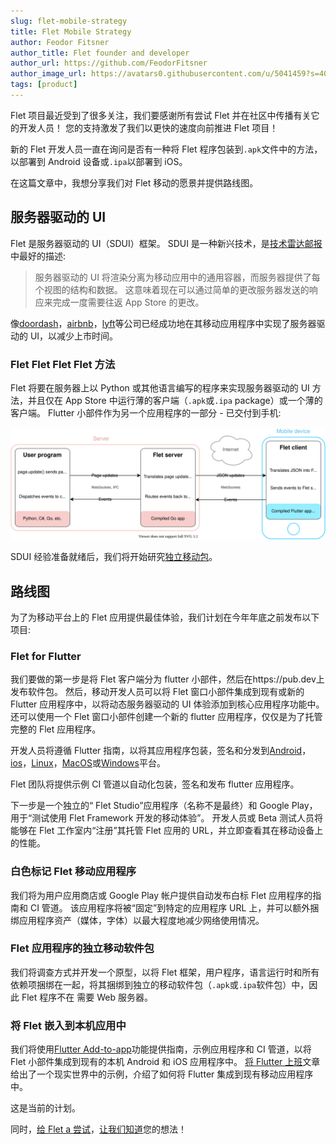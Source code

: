 ```yaml
---
slug: flet-mobile-strategy
title: Flet Mobile Strategy
author: Feodor Fitsner
author_title: Flet founder and developer
author_url: https://github.com/FeodorFitsner
author_image_url: https://avatars0.githubusercontent.com/u/5041459?s=400&v=4
tags: [product]
---
```


Flet 项目最近受到了很多关注，我们要感谢所有尝试 Flet 并在社区中传播有关它的开发人员！ 您的支持激发了我们以更快的速度向前推进 Flet 项目！

新的 Flet 开发人员一直在询问是否有一种将 Flet 程序包装到`.apk`文件中的方法，以部署到 Android 设备或`.ipa`以部署到 iOS。

在这篇文章中，我想分享我们对 Flet 移动的愿景并提供路线图。

## 服务器驱动的 UI

Flet 是服务器驱动的 UI（SDUI）框架。 SDUI 是一种新兴技术，是[技术雷达邮报](https://www.thoughtworks.com/en-ca/radar/techniques/server-driven-ui)中最好的描述:

> 服务器驱动的 UI 将渲染分离为移动应用中的通用容器，而服务器提供了每个视图的结构和数据。 这意味着现在可以通过简单的更改服务器发送的响应来完成一度需要往返 App Store 的更改。

像[doordash](https://doordash.engineering/2021/08/24/improving-development-velocity-with-generic-server-driven-ui-components/)，[airbnb](https://medium.com/airbnb-engineering/a-deep-dive-into-airbnbs-server-driven-ui-system-842244c5f5)，[lyft](https://podcasts.apple.com/us/podcast/server-driven-ui-with-kevin-fang-jeff-hurray/id1453587931?i=1000509742062)等公司已经成功地在其移动应用程序中实现了服务器驱动的 UI，以减少上市时间。

### Flet Flet Flet Flet 方法

Flet 将要在服务器上以 Python 或其他语言编写的程序来实现服务器驱动的 UI 方法，并且仅在 App Store 中运行薄的客户端（`.apk`或`.ipa` package）或一个薄的客户端。 Flutter 小部件作为另一个应用程序的一部分 - 已交付到手机:

<img src="/img/docs/getting-started/flet-highlevel-diagram.svg" className="screenshot-100" />

SDUI 经验准备就绪后，我们将开始研究[独立移动包](#standalone-mobile-package-for-flet-app)。

## 路线图

为了为移动平台上的 Flet 应用提供最佳体验，我们计划在今年年底之前发布以下项目:

### Flet for Flutter

我们要做的第一步是将 Flet 客户端分为 flutter 小部件，然后在https://pub.dev上发布软件包。
然后，移动开发人员可以将 Flet 窗口小部件集成到现有或新的 Flutter 应用程序中，以将动态服务器驱动的 UI 体验添加到核心应用程序功能中。 还可以使用一个 Flet 窗口小部件创建一个新的 flutter 应用程序，仅仅是为了托管完整的 Flet 应用程序。

开发人员将遵循 Flutter 指南，以将其应用程序包装，签名和分发到[Android](https://docs.flutter.dev/deployment/android)，[ios](https://docs.flutter.dev/deployment/ios)，[Linux](https://docs.flutter.dev/deployment/linux)，[MacOS](https://docs.flutter.dev/deployment/macos)或[Windows](https://docs.flutter.dev/deployment/windows)平台。

Flet 团队将提供示例 CI 管道以自动化包装，签名和发布 flutter 应用程序。

下一步是一个独立的“ Flet Studio”应用程序（名称不是最终）和 Google Play，用于“测试使用 Flet Framework 开发的移动体验”。 开发人员或 Beta 测试人员将能够在 Flet 工作室内“注册”其托管 Flet 应用的 URL，并立即查看其在移动设备上的性能。

### 白色标记 Flet 移动应用程序

我们将为用户应用商店或 Google Play 帐户提供自动发布白标 Flet 应用程序的指南和 CI 管道。 该应用程序将被“固定”到特定的应用程序 URL 上，并可以额外捆绑应用程序资产（媒体，字体）以最大程度地减少网络使用情况。

### Flet 应用程序的独立移动软件包

我们将调查方式并开发一个原型，以将 Flet 框架，用户程序，语言运行时和所有依赖项捆绑在一起，将其捆绑到独立的移动软件包（`.apk`或`.ipa`软件包）中，因此 Flet 程序不在 需要 Web 服务器。

### 将 Flet 嵌入到本机应用中

我们将使用[Flutter Add-to-app](https://docs.flutter.dev/development/add-to-app)功能提供指南，示例应用程序和 CI 管道，以将 Flet 小部件集成到现有的本机 Android 和 iOS 应用程序中。 [将 Flutter 上班](https://medium.com/flutter/put-flutter-to-work-95f5fdcc592e)文章给出了一个现实世界中的示例，介绍了如何将 Flutter 集成到现有移动应用程序中。

这是当前的计划。

同时，[给 Flet a 尝试](/docs/guides/python/getting-started)，[让我们知道](https://discord.gg/dzWXP8SHG8)您的想法！
